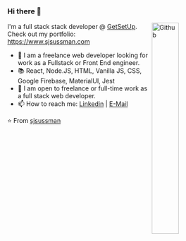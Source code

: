 ### Hi there 👋

<img width="35%" align="right" alt="Github" src="https://user-images.githubusercontent.com/48678280/88862734-4903af80-d201-11ea-968b-9c939d88a37c.gif" />

I'm a full stack stack developer @ [GetSetUp](https://www.getsetup.io). 
Check out my portfolio: https://www.sjsussman.com

- 🔭 I am a freelance web developer looking for work as a Fullstack or Front End engineer.
- 📚 React, Node.JS, HTML, Vanilla JS, CSS, Google Firebase, MaterialUI, Jest
- 👯 I am open to freelance or full-time work as a full stack web developer. 
- 📫 How to reach me: [Linkedin](https://www.linkedin.com/in/steven-sussman/) | [E-Mail](mailto:hello@sjsussman.com)

⭐️ From [sjsussman](https://github.com/sjsussman)
